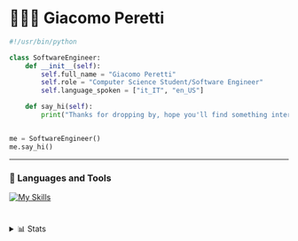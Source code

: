 # 👨🏼‍💻 Giacomo Peretti

```python
#!/usr/bin/python

class SoftwareEngineer:
    def __init__(self):
        self.full_name = "Giacomo Peretti"
        self.role = "Computer Science Student/Software Engineer"
        self.language_spoken = ["it_IT", "en_US"]

    def say_hi(self):
        print("Thanks for dropping by, hope you'll find something interesting here. :)")


me = SoftwareEngineer()
me.say_hi()
```

---

### 🧰 Languages and Tools

[![My Skills](https://skillicons.dev/icons?i=py,go,java,c,cs,cpp,html,css,js,nodejs,express,rust,godot,bash&theme=dark&perline=3)](https://skillicons.dev)

#

<details close><summary>📊 Stats</summary>
    <img height=200 align="center" src="https://github-readme-stats.vercel.app/api?username=giack-dev&show_icons=true&count_private=true&theme=gruvbox&include_all_commits=true&hide_border=true" />
</details>

